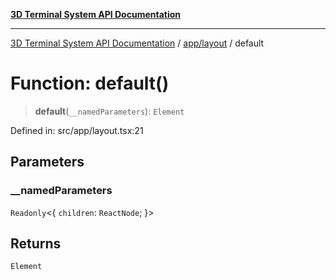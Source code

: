 [**3D Terminal System API Documentation**](../../../README.md)

***

[3D Terminal System API Documentation](../../../README.md) / [app/layout](../README.md) / default

# Function: default()

> **default**(`__namedParameters`): `Element`

Defined in: src/app/layout.tsx:21

## Parameters

### \_\_namedParameters

`Readonly`\<\{ `children`: `ReactNode`; \}\>

## Returns

`Element`
